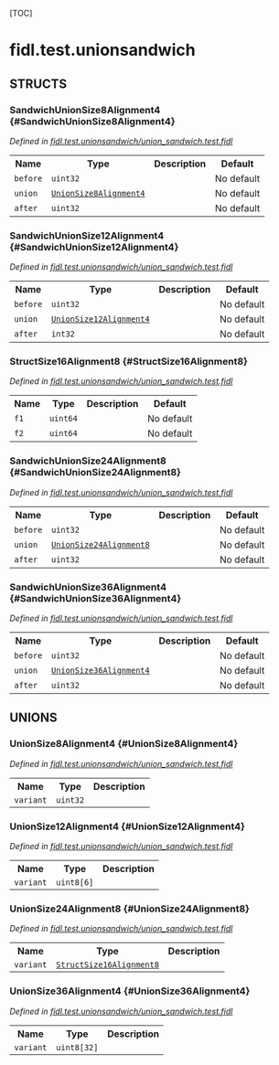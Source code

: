 [TOC]

# fidl.test.unionsandwich




## **STRUCTS**

### SandwichUnionSize8Alignment4 {#SandwichUnionSize8Alignment4}
*Defined in [fidl.test.unionsandwich/union_sandwich.test.fidl](https://fuchsia.googlesource.com/fuchsia/+/master/union_sandwich.test.fidl#14)*



<table>
    <tr><th>Name</th><th>Type</th><th>Description</th><th>Default</th></tr><tr id="SandwichUnionSize8Alignment4.before">
            <td><code>before</code></td>
            <td>
                <code>uint32</code>
            </td>
            <td></td>
            <td>No default</td>
        </tr><tr id="SandwichUnionSize8Alignment4.union">
            <td><code>union</code></td>
            <td>
                <code><a class='link' href='#UnionSize8Alignment4'>UnionSize8Alignment4</a></code>
            </td>
            <td></td>
            <td>No default</td>
        </tr><tr id="SandwichUnionSize8Alignment4.after">
            <td><code>after</code></td>
            <td>
                <code>uint32</code>
            </td>
            <td></td>
            <td>No default</td>
        </tr>
</table>

### SandwichUnionSize12Alignment4 {#SandwichUnionSize12Alignment4}
*Defined in [fidl.test.unionsandwich/union_sandwich.test.fidl](https://fuchsia.googlesource.com/fuchsia/+/master/union_sandwich.test.fidl#24)*



<table>
    <tr><th>Name</th><th>Type</th><th>Description</th><th>Default</th></tr><tr id="SandwichUnionSize12Alignment4.before">
            <td><code>before</code></td>
            <td>
                <code>uint32</code>
            </td>
            <td></td>
            <td>No default</td>
        </tr><tr id="SandwichUnionSize12Alignment4.union">
            <td><code>union</code></td>
            <td>
                <code><a class='link' href='#UnionSize12Alignment4'>UnionSize12Alignment4</a></code>
            </td>
            <td></td>
            <td>No default</td>
        </tr><tr id="SandwichUnionSize12Alignment4.after">
            <td><code>after</code></td>
            <td>
                <code>int32</code>
            </td>
            <td></td>
            <td>No default</td>
        </tr>
</table>

### StructSize16Alignment8 {#StructSize16Alignment8}
*Defined in [fidl.test.unionsandwich/union_sandwich.test.fidl](https://fuchsia.googlesource.com/fuchsia/+/master/union_sandwich.test.fidl#30)*



<table>
    <tr><th>Name</th><th>Type</th><th>Description</th><th>Default</th></tr><tr id="StructSize16Alignment8.f1">
            <td><code>f1</code></td>
            <td>
                <code>uint64</code>
            </td>
            <td></td>
            <td>No default</td>
        </tr><tr id="StructSize16Alignment8.f2">
            <td><code>f2</code></td>
            <td>
                <code>uint64</code>
            </td>
            <td></td>
            <td>No default</td>
        </tr>
</table>

### SandwichUnionSize24Alignment8 {#SandwichUnionSize24Alignment8}
*Defined in [fidl.test.unionsandwich/union_sandwich.test.fidl](https://fuchsia.googlesource.com/fuchsia/+/master/union_sandwich.test.fidl#39)*



<table>
    <tr><th>Name</th><th>Type</th><th>Description</th><th>Default</th></tr><tr id="SandwichUnionSize24Alignment8.before">
            <td><code>before</code></td>
            <td>
                <code>uint32</code>
            </td>
            <td></td>
            <td>No default</td>
        </tr><tr id="SandwichUnionSize24Alignment8.union">
            <td><code>union</code></td>
            <td>
                <code><a class='link' href='#UnionSize24Alignment8'>UnionSize24Alignment8</a></code>
            </td>
            <td></td>
            <td>No default</td>
        </tr><tr id="SandwichUnionSize24Alignment8.after">
            <td><code>after</code></td>
            <td>
                <code>uint32</code>
            </td>
            <td></td>
            <td>No default</td>
        </tr>
</table>

### SandwichUnionSize36Alignment4 {#SandwichUnionSize36Alignment4}
*Defined in [fidl.test.unionsandwich/union_sandwich.test.fidl](https://fuchsia.googlesource.com/fuchsia/+/master/union_sandwich.test.fidl#49)*



<table>
    <tr><th>Name</th><th>Type</th><th>Description</th><th>Default</th></tr><tr id="SandwichUnionSize36Alignment4.before">
            <td><code>before</code></td>
            <td>
                <code>uint32</code>
            </td>
            <td></td>
            <td>No default</td>
        </tr><tr id="SandwichUnionSize36Alignment4.union">
            <td><code>union</code></td>
            <td>
                <code><a class='link' href='#UnionSize36Alignment4'>UnionSize36Alignment4</a></code>
            </td>
            <td></td>
            <td>No default</td>
        </tr><tr id="SandwichUnionSize36Alignment4.after">
            <td><code>after</code></td>
            <td>
                <code>uint32</code>
            </td>
            <td></td>
            <td>No default</td>
        </tr>
</table>







## **UNIONS**

### UnionSize8Alignment4 {#UnionSize8Alignment4}
*Defined in [fidl.test.unionsandwich/union_sandwich.test.fidl](https://fuchsia.googlesource.com/fuchsia/+/master/union_sandwich.test.fidl#10)*


<table>
    <tr><th>Name</th><th>Type</th><th>Description</th></tr><tr id="UnionSize8Alignment4.variant">
            <td><code>variant</code></td>
            <td>
                <code>uint32</code>
            </td>
            <td></td>
        </tr></table>

### UnionSize12Alignment4 {#UnionSize12Alignment4}
*Defined in [fidl.test.unionsandwich/union_sandwich.test.fidl](https://fuchsia.googlesource.com/fuchsia/+/master/union_sandwich.test.fidl#20)*


<table>
    <tr><th>Name</th><th>Type</th><th>Description</th></tr><tr id="UnionSize12Alignment4.variant">
            <td><code>variant</code></td>
            <td>
                <code>uint8[6]</code>
            </td>
            <td></td>
        </tr></table>

### UnionSize24Alignment8 {#UnionSize24Alignment8}
*Defined in [fidl.test.unionsandwich/union_sandwich.test.fidl](https://fuchsia.googlesource.com/fuchsia/+/master/union_sandwich.test.fidl#35)*


<table>
    <tr><th>Name</th><th>Type</th><th>Description</th></tr><tr id="UnionSize24Alignment8.variant">
            <td><code>variant</code></td>
            <td>
                <code><a class='link' href='#StructSize16Alignment8'>StructSize16Alignment8</a></code>
            </td>
            <td></td>
        </tr></table>

### UnionSize36Alignment4 {#UnionSize36Alignment4}
*Defined in [fidl.test.unionsandwich/union_sandwich.test.fidl](https://fuchsia.googlesource.com/fuchsia/+/master/union_sandwich.test.fidl#45)*


<table>
    <tr><th>Name</th><th>Type</th><th>Description</th></tr><tr id="UnionSize36Alignment4.variant">
            <td><code>variant</code></td>
            <td>
                <code>uint8[32]</code>
            </td>
            <td></td>
        </tr></table>







